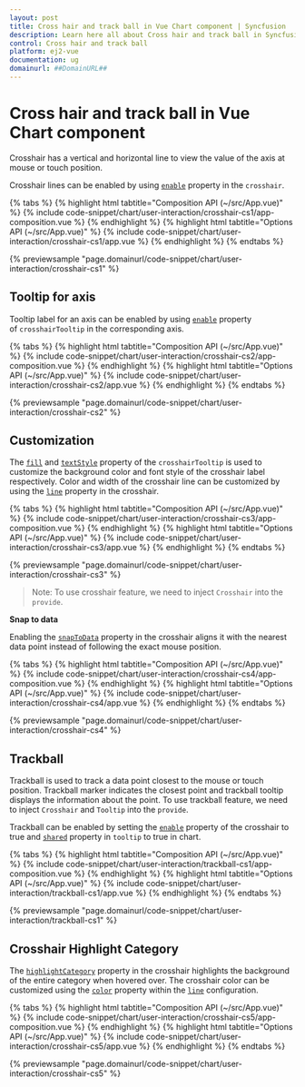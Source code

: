 ```yaml
---
layout: post
title: Cross hair and track ball in Vue Chart component | Syncfusion
description: Learn here all about Cross hair and track ball in Syncfusion Vue Chart component of Syncfusion Essential JS 2 and more.
control: Cross hair and track ball 
platform: ej2-vue
documentation: ug
domainurl: ##DomainURL##
---
```


# Cross hair and track ball in Vue Chart component

Crosshair has a vertical and horizontal line to view the value of the axis at mouse or touch position.

Crosshair lines can be enabled by using [`enable`](https://ej2.syncfusion.com/vue/documentation/api/chart/crosshairSettings/#enable) property in the `crosshair`.

{% tabs %}
{% highlight html tabtitle="Composition API (~/src/App.vue)" %}
{% include code-snippet/chart/user-interaction/crosshair-cs1/app-composition.vue %}
{% endhighlight %}
{% highlight html tabtitle="Options API (~/src/App.vue)" %}
{% include code-snippet/chart/user-interaction/crosshair-cs1/app.vue %}
{% endhighlight %}
{% endtabs %}
        
{% previewsample "page.domainurl/code-snippet/chart/user-interaction/crosshair-cs1" %}

## Tooltip for axis

Tooltip label for an axis can be enabled by using [`enable`](https://ej2.syncfusion.com/vue/documentation/api/chart/crosshairTooltip/#enable) property of `crosshairTooltip` in the corresponding axis.

{% tabs %}
{% highlight html tabtitle="Composition API (~/src/App.vue)" %}
{% include code-snippet/chart/user-interaction/crosshair-cs2/app-composition.vue %}
{% endhighlight %}
{% highlight html tabtitle="Options API (~/src/App.vue)" %}
{% include code-snippet/chart/user-interaction/crosshair-cs2/app.vue %}
{% endhighlight %}
{% endtabs %}
        
{% previewsample "page.domainurl/code-snippet/chart/user-interaction/crosshair-cs2" %}

## Customization

The [`fill`](https://ej2.syncfusion.com/vue/documentation/api/chart/crosshairTooltip/#fill) and [`textStyle`](https://ej2.syncfusion.com/vue/documentation/api/chart/crosshairTooltip/#textstyle)
property of the `crosshairTooltip` is used to customize the background color and font style of the crosshair label respectively. Color and width of the crosshair line can be customized by using the [`line`](https://ej2.syncfusion.com/vue/documentation/api/chart/crosshairSettingsModel/#line) property in the crosshair.

{% tabs %}
{% highlight html tabtitle="Composition API (~/src/App.vue)" %}
{% include code-snippet/chart/user-interaction/crosshair-cs3/app-composition.vue %}
{% endhighlight %}
{% highlight html tabtitle="Options API (~/src/App.vue)" %}
{% include code-snippet/chart/user-interaction/crosshair-cs3/app.vue %}
{% endhighlight %}
{% endtabs %}
        
{% previewsample "page.domainurl/code-snippet/chart/user-interaction/crosshair-cs3" %}

>Note: To use crosshair feature, we need to inject `Crosshair` into the `provide`.

**Snap to data**

Enabling the [`snapToData`](https://ej2.syncfusion.com/vue/documentation/api/chart/crosshairSettingsModel/#snaptodata) property in the crosshair aligns it with the nearest data point instead of following the exact mouse position.

{% tabs %}
{% highlight html tabtitle="Composition API (~/src/App.vue)" %}
{% include code-snippet/chart/user-interaction/crosshair-cs4/app-composition.vue %}
{% endhighlight %}
{% highlight html tabtitle="Options API (~/src/App.vue)" %}
{% include code-snippet/chart/user-interaction/crosshair-cs4/app.vue %}
{% endhighlight %}
{% endtabs %}
        
{% previewsample "page.domainurl/code-snippet/chart/user-interaction/crosshair-cs4" %}

## Trackball

Trackball is used to track a data point closest to the mouse or touch position. Trackball marker indicates the
closest point and trackball tooltip displays the information about the point. To use trackball feature,
we need to inject `Crosshair` and `Tooltip` into the `provide`.

Trackball can be enabled by setting the [`enable`](https://ej2.syncfusion.com/vue/documentation/api/chart/crosshairSettings/#enable) property of the crosshair to true and [`shared`](https://ej2.syncfusion.com/vue/documentation/api/chart/tooltipSettings/#shared) property in `tooltip` to true in chart.

{% tabs %}
{% highlight html tabtitle="Composition API (~/src/App.vue)" %}
{% include code-snippet/chart/user-interaction/trackball-cs1/app-composition.vue %}
{% endhighlight %}
{% highlight html tabtitle="Options API (~/src/App.vue)" %}
{% include code-snippet/chart/user-interaction/trackball-cs1/app.vue %}
{% endhighlight %}
{% endtabs %}
        
{% previewsample "page.domainurl/code-snippet/chart/user-interaction/trackball-cs1" %}

## Crosshair Highlight Category

The [`highlightCategory`](https://ej2.syncfusion.com/vue/documentation/api/chart/crosshairSettings/#highlightcategory) property in the crosshair highlights the background of the entire category when hovered over. The crosshair color can be customized using the [`color`](https://ej2.syncfusion.com/vue/documentation/api/chart/borderModel/#color) property within the [`line`](https://ej2.syncfusion.com/vue/documentation/api/chart/borderModel/) configuration.

{% tabs %}
{% highlight html tabtitle="Composition API (~/src/App.vue)" %}
{% include code-snippet/chart/user-interaction/crosshair-cs5/app-composition.vue %}
{% endhighlight %}
{% highlight html tabtitle="Options API (~/src/App.vue)" %}
{% include code-snippet/chart/user-interaction/crosshair-cs5/app.vue %}
{% endhighlight %}
{% endtabs %}
        
{% previewsample "page.domainurl/code-snippet/chart/user-interaction/crosshair-cs5" %}